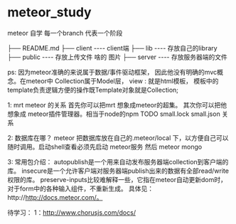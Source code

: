 meteor_study
============
meteor 自学 每一个branch 代表一个阶段

├── README.md
├── client             ----  client端
├── lib                ----  存放自己的library
├── public             ----  存放上传文件 啥的 图片
├── server             ----  存放服务器端的文件

ps:
	因为meteor准确的来说属于数据/事件驱动框架， 因此他没有明确的mvc概念。在meteor中 Collection属于Model层，
	view : 就是html模板， 模板中的template负责逻辑方便的操作既Template对象就是Collection;

1: mrt  meteor 的关系
	首先你可以把mrt 想象成meteor的超集。
	其次你可以把他想象成 meteor插件管理器。相当于node的npm
	TODO  small.lock small.json 关系

2: 数据库在哪？
	meteor 把数据库放在自己的.meteor/local 下，以方便自己可以随时调用。启动shell查看必须先启动 meteor服务 然后 meteor mongo

3: 常用包介绍：
	autopublish是一个用来自动发布服务器端collection到客户端的库。
	insecure是一个允许客户端对服务器端publish出来的数据有全部read/write权限的库。
	preserve-inputs比较难解释一些，它指在meteor自动更新dom时，对于form中的各种输入组件，不重新生成。
	具体见：http://http://docs.meteor.com/。


待学习：
	1：http://www.chorusjs.com/docs/
